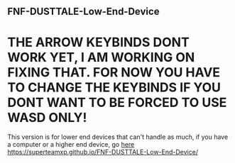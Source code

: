 ## FNF-DUSTTALE-Low-End-Device
# THE ARROW KEYBINDS DONT WORK YET, I AM WORKING ON FIXING THAT. FOR NOW YOU HAVE TO CHANGE THE KEYBINDS IF YOU DONT WANT TO BE FORCED TO USE WASD ONLY!
This version is for lower end devices that can't handle as much, if you have a computer or a higher end device, go [here](https://github.com/SuperTeamXP/FNF-DUSTTALE-High-End-Device)
https://superteamxp.github.io/FNF-DUSTTALE-Low-End-Device/
